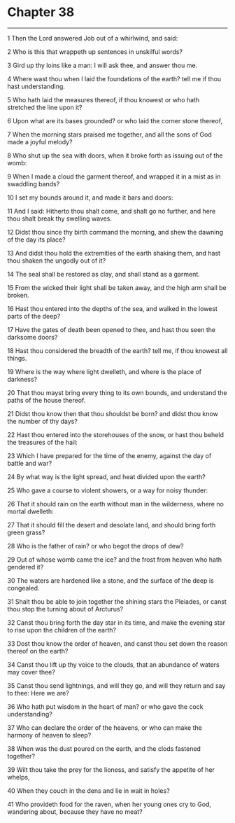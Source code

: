 # Chapter 38

***

1 Then the Lord answered Job out of a whirlwind, and said:

2 Who is this that wrappeth up sentences in unskilful words?

3 Gird up thy loins like a man: I will ask thee, and answer thou me.

4 Where wast thou when I laid the foundations of the earth? tell me if thou hast understanding.

5 Who hath laid the measures thereof, if thou knowest or who hath stretched the line upon it?

6 Upon what are its bases grounded? or who laid the corner stone thereof,

7 When the morning stars praised me together, and all the sons of God made a joyful melody?

8 Who shut up the sea with doors, when it broke forth as issuing out of the womb:

9 When I made a cloud the garment thereof, and wrapped it in a mist as in swaddling bands?

10 I set my bounds around it, and made it bars and doors:

11 And I said: Hitherto thou shalt come, and shalt go no further, and here thou shalt break thy swelling waves.

12 Didst thou since thy birth command the morning, and shew the dawning of the day its place?

13 And didst thou hold the extremities of the earth shaking them, and hast thou shaken the ungodly out of it?

14 The seal shall be restored as clay, and shall stand as a garment.

15 From the wicked their light shall be taken away, and the high arm shall be broken.

16 Hast thou entered into the depths of the sea, and walked in the lowest parts of the deep?

17 Have the gates of death been opened to thee, and hast thou seen the darksome doors?

18 Hast thou considered the breadth of the earth? tell me, if thou knowest all things.

19 Where is the way where light dwelleth, and where is the place of darkness?

20 That thou mayst bring every thing to its own bounds, and understand the paths of the house thereof.

21 Didst thou know then that thou shouldst be born? and didst thou know the number of thy days?

22 Hast thou entered into the storehouses of the snow, or hast thou beheld the treasures of the hail:

23 Which I have prepared for the time of the enemy, against the day of battle and war?

24 By what way is the light spread, and heat divided upon the earth?

25 Who gave a course to violent showers, or a way for noisy thunder:

26 That it should rain on the earth without man in the wilderness, where no mortal dwelleth:

27 That it should fill the desert and desolate land, and should bring forth green grass?

28 Who is the father of rain? or who begot the drops of dew?

29 Out of whose womb came the ice? and the frost from heaven who hath gendered it?

30 The waters are hardened like a stone, and the surface of the deep is congealed.

31 Shalt thou be able to join together the shining stars the Pleiades, or canst thou stop the turning about of Arcturus?

32 Canst thou bring forth the day star in its time, and make the evening star to rise upon the children of the earth?

33 Dost thou know the order of heaven, and canst thou set down the reason thereof on the earth?

34 Canst thou lift up thy voice to the clouds, that an abundance of waters may cover thee?

35 Canst thou send lightnings, and will they go, and will they return and say to thee: Here we are?

36 Who hath put wisdom in the heart of man? or who gave the cock understanding?

37 Who can declare the order of the heavens, or who can make the harmony of heaven to sleep?

38 When was the dust poured on the earth, and the clods fastened together?

39 Wilt thou take the prey for the lioness, and satisfy the appetite of her whelps,

40 When they couch in the dens and lie in wait in holes?

41 Who provideth food for the raven, when her young ones cry to God, wandering about, because they have no meat?

